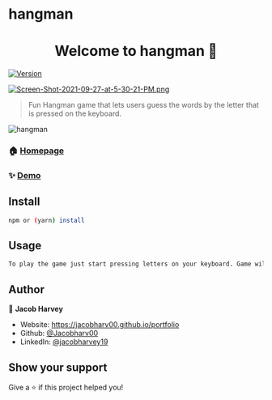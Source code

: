 # hangman
<h1 align="center">Welcome to hangman 👋</h1>
<p>
  <a href="https://www.npmjs.com/package/hangman" target="_blank">
    <img alt="Version" src="https://img.shields.io/npm/v/hangman.svg">
  </a>
</p>

[![Screen-Shot-2021-09-27-at-5-30-21-PM.png](https://i.postimg.cc/HkkvtZ1x/Screen-Shot-2021-09-27-at-5-30-21-PM.png)](https://postimg.cc/D8RcvcZk)

> Fun Hangman game that lets users guess the words by the letter that is pressed on the keyboard. 

![hangman](https://media.giphy.com/media/ybQIv0CsYm1XY9A8Dm/giphy.gif)



### 🏠 [Homepage](https://harvey-hangman.netlify.app)

### ✨ [Demo](https://harvey-hangman.netlify.app)

## Install

```sh
npm or (yarn) install
```

## Usage

```sh
To play the game just start pressing letters on your keyboard. Game will tell you how many guesses you have left. Guesses will not be taken away if you guess the same letter. Once you are out of guesses it will tell you what the word was or it will congratulate you. To start a new game just click the reset button. Enjoy!
```

## Author

👤 **Jacob Harvey**

* Website: https://jacobharv00.github.io/portfolio
* Github: [@Jacobharv00](https://github.com/Jacobharv00)
* LinkedIn: [@jacobharvey19](https://linkedin.com/in/jacobharvey19)

## Show your support

Give a ⭐️ if this project helped you!
